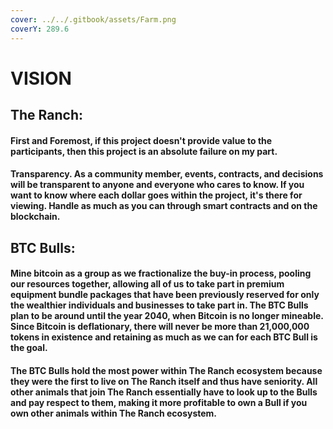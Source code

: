 ```yaml
---
cover: ../../.gitbook/assets/Farm.png
coverY: 289.6
---
```


# VISION

## The Ranch:&#x20;

#### First and Foremost, if this project doesn't provide value to the participants, then this project is an absolute failure on my part.&#x20;

#### Transparency. As a community member, events, contracts, and decisions will be transparent to anyone and everyone who cares to know. If you want to know where each dollar goes within the project, it's there for viewing. Handle as much as you can through smart contracts and on the blockchain. &#x20;

## BTC Bulls:&#x20;

#### Mine bitcoin as a group as we fractionalize the buy-in process, pooling our resources together, allowing all of us to take part in premium equipment bundle packages that have been previously reserved for only the wealthier individuals and businesses to take part in. The BTC Bulls plan to be around until the year 2040, when Bitcoin is no longer mineable. Since Bitcoin is deflationary, there will never be more than 21,000,000 tokens in existence and retaining as much as we can for each BTC Bull is the goal.&#x20;

#### The BTC Bulls hold the most power within The Ranch ecosystem because they were the first to live on The Ranch itself and thus have seniority. All other animals that join The Ranch essentially have to look up to the Bulls and pay respect to them, making it more profitable to own a Bull if you own other animals within The Ranch ecosystem.&#x20;
